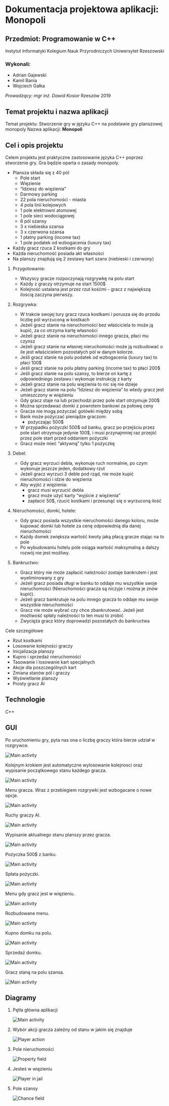 

# Dokumentacja projektowa aplikacji: **Monopoli**
## Przedmiot: Programowanie w C++
Instytut Informatyki
Kolegium Nauk Przyrodniczych
Uniwersytet Rzeszowski




### Wykonali:
* Adrian Gajewski
* Kamil Bania
* Wojciech Gałka

_Prowadzący: mgr inż. Dawid Kosior_
Rzeszów 2019
## Temat projektu i nazwa aplikacji
Temat projektu: Stworzenie gry w języku C++ na podstawie gry planszowej monopoly
Nazwa aplikacji: **Monopoli**
## Cel i opis projektu
Celem projektu jest praktyczne zastosowanie języka C++ poprzez stworzenie gry. Gra będzie oparta 
o zasady monopoly. 
* Plansza składa się z 40 pól
    * Pole start
    * Więzienie
    * “Idziesz do więzienia”
    * Darmowy parking
    * 22 pola nieruchomości - miasta
    * 4 pola linii kolejowych
    * 1 pole elektrowni atomowej
    * 1 pole sieci wodociągowej
    * 6 pól szansy
    * 3 x niebieska szansa
    * 3 x czerwona szansa
    * 1 płatny parking (income tax)
    * 1 pole podatek od wzbogacenia (luxury tax)
* Każdy gracz rzuca 2 kostkami do gry
* Każda nieruchomość posiada akt własności
* Na planszy znajdują się 2 zestawy kart szans (niebieski i czerwony)

1.  Przygotowanie:
    * Wszyscy gracze rozpoczynają rozgrywkę na polu start
    * Każdy z graczy otrzymuje na start 1500$
    * Kolejność ustalana jest przez rzut kośćmi -  gracz z największą ilością zaczyna pierwszy.

2. Rozgrywka:
    * W trakcie swojej tury gracz rzuca kostkami i porusza się do przodu liczbę pól wyrzuconą w kostkach
    * Jeżeli gracz stanie na nieruchomości bez właściciela to może ją kupić, za co otrzyma kartę własności
    * Jeżeli gracz stanie na nieruchomości innego gracza, płaci mu czynsz 
    * Jeżeli gracz stanie na własnej nieruchomości może ją rozbudować o ile jest właścicielem pozostałych pól w danym kolorze.
    * Jeśli gracz stanie na polu podatek od wzbogacenia (luxury tax) to płaci 100$
    * Jeśli gracz stanie na polu płatny parking (income tax) to płaci 200$
    * Jeśli gracz stanie na polu szansy, to bierze on kartę z odpowiedniego zestawu
     i wykonuje instrukcję z karty
    * Jeżeli gracz stanie na polu więzienia to nic się nie dzieje
    * Jeżeli gracz stanie na polu “Idziesz do więzienia” to wtedy gracz jest umieszczony 
    w więzieniu
    * Gdy gracz staje na lub przechodzi przez pole start otrzymuje 200$
    * Można sprzedawać domki z powrotem bankowi za połowę ceny
    * Gracze nie mogą pożyczać gotówki między sobą
    * Bank może pożyczać pieniądze graczom:
        * pożyczając 500$
    * W przypadku pożyczki 500$ od banku, gracz po przejściu przez pole start otrzymuje jedynie 100$, i musi przynajmniej raz przejść przez pole start przed oddaniem pożyczki
    * Gracz może mieć “aktywną” tylko 1 pożyczkę

3. Debel:
    * Gdy gracz wyrzuci debla, wykonuje ruch normalnie, po czym wykonuje jeszcze jeden, dodatkowy rzut
    * Jeżeli gracz wyrzuci 3 deble pod rząd, nie może kupić nieruchomości i idzie do więzienia
    * Aby wyjść z więzienia:
        * gracz musi wyrzucić debla
        * gracz może użyć karty “wyjście z więzienia”
        * zapłacić 50$, rzucić kostkami i przesunąć się o wyrzuconą ilość

4. Nieruchomości, domki, hotele:
    * Gdy gracz posiada wszystkie nieruchomości danego koloru, może kupować domki lub hotele za cenę odpowiednią dla danej nieruchomości
    * Każdy domek zwiększa wartość kwoty jaką płacą gracze stając na to pole
    * Po wybudowaniu hotelu pole osiąga wartość maksymalną a dalszy rozwój nie jest możliwy.

5. Bankructwo:
    * Gracz który nie może zapłacić należności zostaje bankrutem i jest wyeliminowany 
    z gry
    * Jeżeli gracz posiada długi w banku to oddaje mu wszystkie swoje nieruchomości (Nieruchomości gracza są niczyje i można je znów kupić).
    * Jeżeli gracz bankrutuje na polu innego gracza to oddaje mu swoje wszystkie nieruchomości
    * Gracz nie może wybrać czy chce zbankrutować. Jeżeli jest możliwość spłaty należności to ten musi to zrobić
    * Zwycięża gracz który doprowadzi pozostałych do bankructwa

Cele szczegółowe
* Rzut kostkami
* Losowanie kolejności graczy
* Inicjalizacja planszy
* Kupno i sprzedaż nieruchomości
* Tasowanie i losowanie kart specjalnych
* Akcje dla poszczególnych kart
* Zmiana stanów pól i graczy
* Wyświetlanie planszy
* Prosty gracz AI
## Technologie
C++
## GUI
Po uruchomieniu gry, pyta nas ona o liczbę graczy która bierze udział w rozgrywce.

   ![Main activity](/images/Przechwytywanie1.PNG)

Kolejnym krokiem jest automatyczne wylosowanie kolejnosci oraz wypisanie początkowego stanu każdego gracza.

   ![Main activity](/images/Przechwytywanie2.PNG)

Menu gracza. Wraz z przebiegiem rozgrywki jest wzbogacane o nowe opcje.

   ![Main activity](/images/Przechwytywanie3.PNG)

Ruchy graczy AI.

   ![Main activity](/images/Przechwytywanie4AI.PNG)

Wypisanie aktualnego stanu planszy przez gracza.

   ![Main activity](/images/Przechwytywanie5board.PNG)

Pożyczka 500$ z banku.

   ![Main activity](/images/Przechwytywanie6pozyczka.PNG)

Spłata pożyczki.

   ![Main activity](/images/Przechwytywanie7splata.PNG)

Menu gdy gracz jest w więzieniu.

   ![Main activity](/images/Przechwytywanie8Jail.PNG)
   
Rozbudowane menu.
   
   ![Main activity](/images/Przechwytywanie9buyhouse.PNG)
   
Kupno domku na polu.
   
   ![Main activity](/images/Przechwytywanie10buyhouse2.PNG)
   
Sprzedaż domku.
   
   ![Main activity](/images/Przechwytywanie11sellhouse.PNG)
   
Gracz staną na polu szansa.
   
   ![Main activity](/images/Przechwytywanie12card.PNG)



## Diagramy
1. Pętla główna aplikacji

   ![Main activity](/images/diagrammonopoly1.png)

2. Wybór akcji gracza zależny od stanu w jakim się znajduje

   ![Player action](/images/diagrammonopoly2.png)
   
3. Pole nieruchomości

   ![Property field](/images/diagrammonopoly3.png)
   
4. Jesteś w więzieniu

   ![Player in jail](/images/diagrammonopoly4.png)

5. Pole szansy

   ![Chance field](/images/diagrammonopoly5.png)

